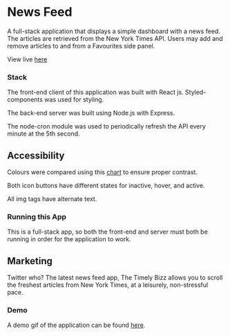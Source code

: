 # News Feed

A full-stack application that displays a simple dashboard with a news feed. The articles are retrieved from the New York Times API. Users may add and remove articles to and from a Favourites side panel.

View live [here](https://what-is-new.vercel.app/)

### Stack

The front-end client of this application was built with React js. Styled-components was used for styling.

The back-end server was built using Node.js with Express.

The node-cron module was used to periodically refresh the API every minute at the 5th second.

## Accessibility

Colours were compared using this [chart](https://toolness.github.io/accessible-color-matrix/?n=white&n=light&n=bright&n=medium&n=dark&n=black&v=FFFFFF&v=D4F9F3&v=016099&v=FFD6D4&v=9143DF&v=000000) to ensure proper contrast.

Both icon buttons have different states for inactive, hover, and active.

All img tags have alternate text.

### Running this App

This is a full-stack app, so both the front-end and server must both be running in order for the application to work.

## Marketing

Twitter who? The latest news feed app, The Timely Bizz allows you to scroll the freshest articles from New York Times, at a leisurely, non-stressful pace.

### Demo

A demo gif of the application can be found [here](/front-end/data/news-feed-demo.gif).
